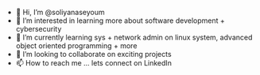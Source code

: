- 👋 Hi, I’m @soliyanaseyoum
- 👀 I’m interested in learning more about software development + cybersecurity 
- 🌱 I’m currently learning sys + network admin on linux system, advanced object oriented programming + more
- 💞️ I’m looking to collaborate on exciting projects
- 📫 How to reach me ... lets connect on LinkedIn

<!---
soliyanaseyoum/soliyanaseyoum is a ✨ special ✨ repository because its `README.md` (this file) appears on your GitHub profile.
You can click the Preview link to take a look at your changes.
--->
